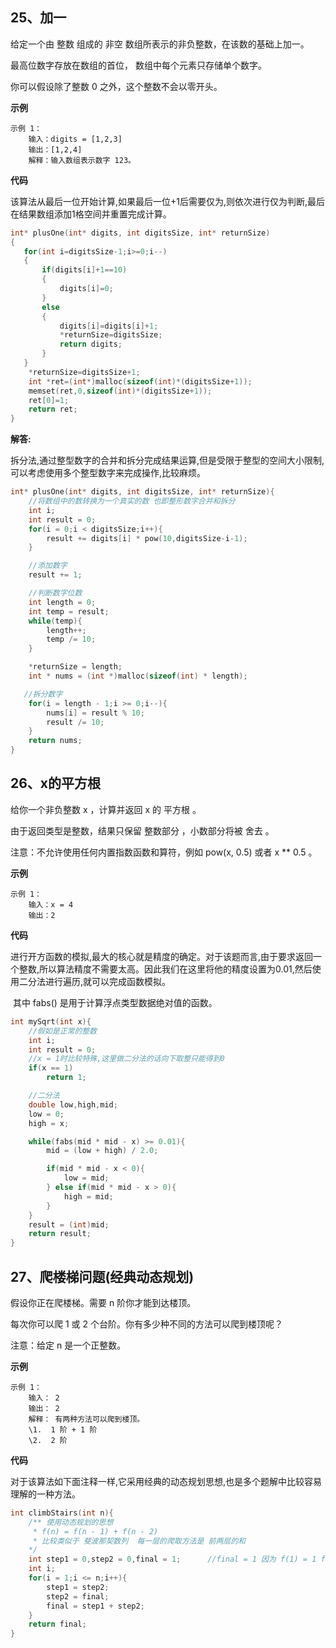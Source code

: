 ## 25、加一

给定一个由 整数 组成的 非空 数组所表示的非负整数，在该数的基础上加一。

最高位数字存放在数组的首位， 数组中每个元素只存储单个数字。

你可以假设除了整数 0 之外，这个整数不会以零开头。

**示例**

```
示例 1：
	输入：digits = [1,2,3]
	输出：[1,2,4]
	解释：输入数组表示数字 123。
```

**代码**

该算法从最后一位开始计算,如果最后一位+1后需要仅为,则依次进行仅为判断,最后在结果数组添加1格空间并重置完成计算。

```c
int* plusOne(int* digits, int digitsSize, int* returnSize)
{
   for(int i=digitsSize-1;i>=0;i--)
   {
       if(digits[i]+1==10)
       {
           digits[i]=0;
       }
       else
       {
           digits[i]=digits[i]+1;
           *returnSize=digitsSize;
           return digits;
       }
   }
    *returnSize=digitsSize+1;
    int *ret=(int*)malloc(sizeof(int)*(digitsSize+1));
    memset(ret,0,sizeof(int)*(digitsSize+1));
    ret[0]=1;
    return ret;
}
```



**解答:**

拆分法,通过整型数字的合并和拆分完成结果运算,但是受限于整型的空间大小限制,可以考虑使用多个整型数字来完成操作,比较麻烦。

```c
int* plusOne(int* digits, int digitsSize, int* returnSize){
    //将数组中的数转换为一个真实的数 也即整形数字合并和拆分
    int i;
    int result = 0;
    for(i = 0;i < digitsSize;i++){
        result += digits[i] * pow(10,digitsSize-i-1);
    }

    //添加数字
    result += 1;

    //判断数字位数
    int length = 0;
    int temp = result;
    while(temp){
        length++;
        temp /= 10;
    }

    *returnSize = length;
    int * nums = (int *)malloc(sizeof(int) * length);

   //拆分数字
    for(i = length - 1;i >= 0;i--){
        nums[i] = result % 10;
        result /= 10;
    }
    return nums;
}
```



## 26、x的平方根

给你一个非负整数 x ，计算并返回 x 的 平方根 。

由于返回类型是整数，结果只保留 整数部分 ，小数部分将被 舍去 。

注意：不允许使用任何内置指数函数和算符，例如 pow(x, 0.5) 或者 x ** 0.5 。

**示例**

```
示例 1：
	输入：x = 4
	输出：2
```



**代码**

​		进行开方函数的模拟,最大的核心就是精度的确定。对于该题而言,由于要求返回一个整数,所以算法精度不需要太高。因此我们在这里将他的精度设置为0.01,然后使用二分法进行遍历,就可以完成函数模拟。  

​		其中 fabs() 是用于计算浮点类型数据绝对值的函数。

```c
int mySqrt(int x){
    //假如是正常的整数
    int i;
    int result = 0;
    //x = 1时比较特殊,这里做二分法的话向下取整只能得到0
    if(x == 1)
        return 1;

    //二分法
    double low,high,mid;
    low = 0;
    high = x;

    while(fabs(mid * mid - x) >= 0.01){
        mid = (low + high) / 2.0;

        if(mid * mid - x < 0){
            low = mid;
        } else if(mid * mid - x > 0){
            high = mid;
        }
    }
    result = (int)mid;
    return result;
}
```



## 27、爬楼梯问题(经典动态规划)

假设你正在爬楼梯。需要 n 阶你才能到达楼顶。

每次你可以爬 1 或 2 个台阶。你有多少种不同的方法可以爬到楼顶呢？

注意：给定 n 是一个正整数。

**示例**

```
示例 1：
    输入： 2
    输出： 2
    解释： 有两种方法可以爬到楼顶。
    \1.  1 阶 + 1 阶
    \2.  2 阶
```

**代码**

对于该算法如下面注释一样,它采用经典的动态规划思想,也是多个题解中比较容易理解的一种方法。

```c
int climbStairs(int n){
    /** 使用动态规划的思想
     * f(n) = f(n - 1) + f(n - 2)
     * 比较类似于 斐波那契数列  每一层的爬取方法是 前两层的和
    */
    int step1 = 0,step2 = 0,final = 1;      //final = 1 因为 f(1) = 1 f(0) = 0 从1开始计算
    int i;
    for(i = 1;i <= n;i++){
        step1 = step2;
        step2 = final;
        final = step1 + step2;
    }
    return final;
}
```

